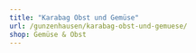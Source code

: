 ```yaml
---
title: "Karabag Obst und Gemüse"
url: /gunzenhausen/karabag-obst-und-gemuese/
shop: Gemüse & Obst
---
```

